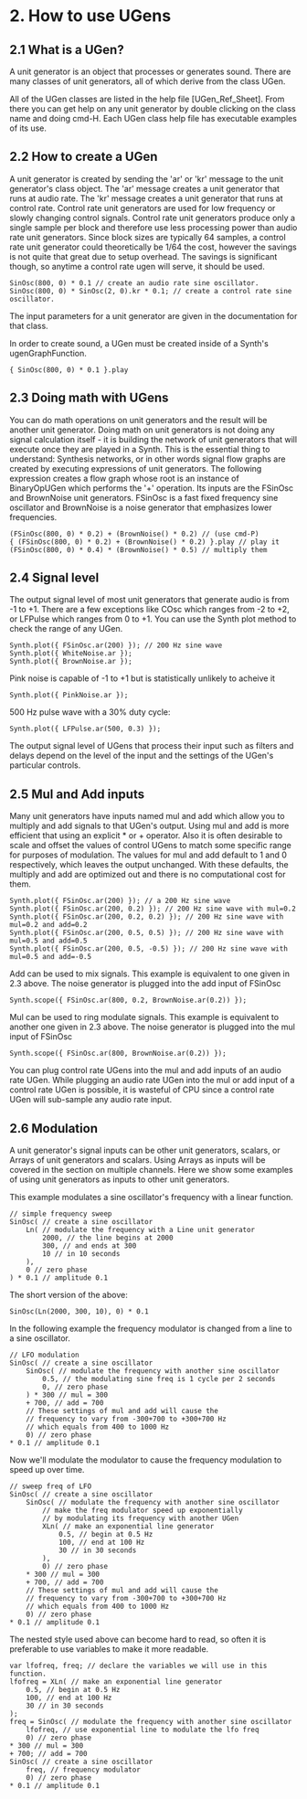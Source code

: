 # 2. How to use UGens

## 2.1 What is a UGen?

A unit generator is an object that processes or generates sound.  There are many classes of unit generators, all of which derive from the class UGen.

All of the UGen classes are listed in the help file [UGen_Ref_Sheet].  From there you can get help on any unit generator by double clicking on the class name and doing cmd-H.  Each UGen class help file has executable examples of its use.

## 2.2 How to create a UGen

A unit generator is created by sending the 'ar' or 'kr' message to the unit generator's class object. The 'ar' message creates a unit generator that runs at audio rate. The 'kr' message creates a unit generator that runs at control rate. Control rate unit generators are used for low frequency or slowly changing control signals. Control rate unit generators produce only a single sample per block and therefore use less processing power than audio rate unit generators. Since block sizes are typically 64 samples, a control rate unit generator could theoretically be 1/64 the cost, however the savings is not quite that great due to setup overhead. The savings is significant though, so anytime a control rate ugen will serve, it should be used.

	SinOsc(800, 0) * 0.1 // create an audio rate sine oscillator.
	SinOsc(800, 0) * SinOsc(2, 0).kr * 0.1; // create a control rate sine oscillator.

The input parameters for a unit generator are given in the documentation for that class.

In order to create sound, a UGen must be created inside of a Synth's ugenGraphFunction.

	{ SinOsc(800, 0) * 0.1 }.play

## 2.3 Doing math with UGens

You can do math operations on unit generators and the result will be another unit generator. Doing math on unit generators is not doing any signal calculation itself - it is building the network of unit generators that will execute once they are played in a Synth. This is the essential thing to understand: Synthesis networks, or in other words signal flow graphs are created by executing expressions of unit generators.  The following expression creates a flow graph whose root is an instance of BinaryOpUGen which performs the '+' operation. Its inputs are the FSinOsc and BrownNoise unit generators. FSinOsc is a fast fixed frequency sine oscillator and BrownNoise is a noise generator that emphasizes lower frequencies.

	(FSinOsc(800, 0) * 0.2) + (BrownNoise() * 0.2) // (use cmd-P)
	{ (FSinOsc(800, 0) * 0.2) + (BrownNoise() * 0.2) }.play // play it
	(FSinOsc(800, 0) * 0.4) * (BrownNoise() * 0.5) // multiply them

## 2.4 Signal level

The output signal level of most unit generators that generate audio is from -1 to +1.  There are a few exceptions like COsc which ranges from -2 to +2, or LFPulse which ranges from 0 to +1. You can use the Synth plot method to check the range of any UGen.

	Synth.plot({ FSinOsc.ar(200) }); // 200 Hz sine wave
	Synth.plot({ WhiteNoise.ar });
	Synth.plot({ BrownNoise.ar });

Pink noise is capable of -1 to +1 but is statistically unlikely to acheive it

	Synth.plot({ PinkNoise.ar });

500 Hz pulse wave with a 30% duty cycle:

	Synth.plot({ LFPulse.ar(500, 0.3) });

The output signal level of UGens that process their input such as filters and delays depend on the level of the input and the settings of the UGen's particular controls.

## 2.5 Mul and Add inputs

Many unit generators have inputs named mul and add which allow you to multiply and add signals to that UGen's output. Using mul and add is more efficient that using an explicit * or + operator.  Also it is often desirable to scale and offset the values of control UGens to match some specific range for purposes of modulation.  The values for mul and add default to 1 and 0 respectively, which leaves the output unchanged.  With these defaults, the multiply and add are optimized out and there is no computational cost for them.

	Synth.plot({ FSinOsc.ar(200) }); // a 200 Hz sine wave
	Synth.plot({ FSinOsc.ar(200, 0.2) }); // 200 Hz sine wave with mul=0.2
	Synth.plot({ FSinOsc.ar(200, 0.2, 0.2) }); // 200 Hz sine wave with mul=0.2 and add=0.2
	Synth.plot({ FSinOsc.ar(200, 0.5, 0.5) }); // 200 Hz sine wave with mul=0.5 and add=0.5
	Synth.plot({ FSinOsc.ar(200, 0.5, -0.5) }); // 200 Hz sine wave with mul=0.5 and add=-0.5

Add can be used to mix signals.  This example is equivalent to one given in 2.3 above.  The noise generator is plugged into the add input of FSinOsc

	Synth.scope({ FSinOsc.ar(800, 0.2, BrownNoise.ar(0.2)) });

Mul can be used to ring modulate signals.  This example is equivalent to another one given in 2.3 above.  The noise generator is plugged into the mul input of FSinOsc

	Synth.scope({ FSinOsc.ar(800, BrownNoise.ar(0.2)) });

You can plug control rate UGens into the mul and add inputs of an audio rate UGen.  While plugging an audio rate UGen into the mul or add input of a control rate UGen is possible, it is wasteful of CPU since a control rate UGen will sub-sample any audio rate input.

## 2.6 Modulation

A unit generator's signal inputs can be other unit generators, scalars, or Arrays of unit generators and scalars. Using Arrays as inputs will be covered in the section on multiple channels.  Here we show some examples of using unit generators as inputs to other unit generators.

This example modulates a sine oscillator's frequency with a linear function.

	// simple frequency sweep
	SinOsc( // create a sine oscillator
		Ln( // modulate the frequency with a Line unit generator
			2000, // the line begins at 2000
			300, // and ends at 300
			10 // in 10 seconds
		),
		0 // zero phase
	) * 0.1 // amplitude 0.1

The short version of the above:

	SinOsc(Ln(2000, 300, 10), 0) * 0.1

In the following example the frequency modulator is changed from a line to a sine oscillator.

	// LFO modulation
	SinOsc( // create a sine oscillator
		SinOsc( // modulate the frequency with another sine oscillator
			0.5, // the modulating sine freq is 1 cycle per 2 seconds
			0, // zero phase
		) * 300 // mul = 300
		+ 700, // add = 700
		// These settings of mul and add will cause the
		// frequency to vary from -300+700 to +300+700 Hz
		// which equals from 400 to 1000 Hz
		0) // zero phase
	* 0.1 // amplitude 0.1

Now we'll modulate the modulator to cause the frequency modulation to speed up over time.

	// sweep freq of LFO
	SinOsc( // create a sine oscillator
		SinOsc( // modulate the frequency with another sine oscillator
			// make the freq modulator speed up exponentially
			// by modulating its frequency with another UGen
			XLn( // make an exponential line generator
				0.5, // begin at 0.5 Hz
				100, // end at 100 Hz
				30 // in 30 seconds
			),
			0) // zero phase
		* 300 // mul = 300
		+ 700, // add = 700
		// These settings of mul and add will cause the
		// frequency to vary from -300+700 to +300+700 Hz
		// which equals from 400 to 1000 Hz
		0) // zero phase
	* 0.1 // amplitude 0.1

The nested style used above can become hard to read, so often it is preferable to use variables to make it more readable.

	var lfofreq, freq; // declare the variables we will use in this function.
	lfofreq = XLn( // make an exponential line generator
		0.5, // begin at 0.5 Hz
		100, // end at 100 Hz
		30 // in 30 seconds
	);
	freq = SinOsc( // modulate the frequency with another sine oscillator
		lfofreq, // use exponential line to modulate the lfo freq
		0) // zero phase
	* 300 // mul = 300
	+ 700; // add = 700
	SinOsc( // create a sine oscillator
		freq, // frequency modulator
		0) // zero phase
	* 0.1 // amplitude 0.1
